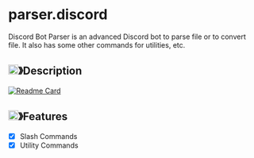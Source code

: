 # parser.discord

Discord Bot Parser is an advanced Discord bot to parse file or to convert file.
It also has some other commands for utilities, etc.

## <img src="https://cdn.discordapp.com/emojis/859424401186095114.png" width="20px" height="20px">》Description
[![Readme Card](https://github-readme-stats.vercel.app/api/pin/?username=project-jo&repo=parser.discord&title_color=89B4FA&text_color=CDD6F4&border_color=89B4FA&bg_color=30,11111B,181825,1E1E2E&icon_color=CDD6F4)](https://github.com/project-jo/parser.discord)

## <img src="https://cdn.discordapp.com/emojis/852881450667081728.gif" width="20px" height="20px">》Features
- [x] Slash Commands
- [x] Utility Commands
